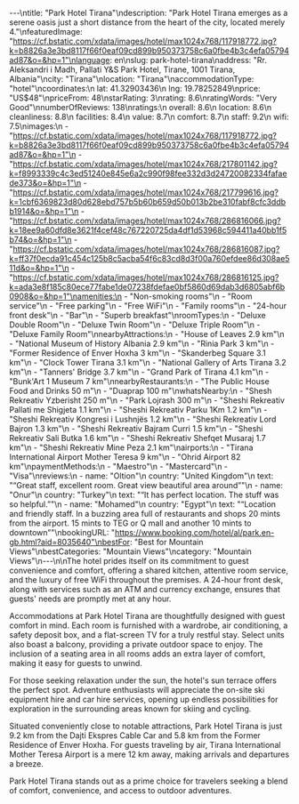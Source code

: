 ---\ntitle: "Park Hotel Tirana"\ndescription: "Park Hotel Tirana emerges as a serene oasis just a short distance from the heart of the city, located merely 4."\nfeaturedImage: "https://cf.bstatic.com/xdata/images/hotel/max1024x768/117918772.jpg?k=b8826a3e3bd8117f66f0eaf09cd899b950373758c6a0fbe4b3c4efa05794ad87&o=&hp=1"\nlanguage: en\nslug: park-hotel-tirana\naddress: "Rr. Aleksandri i Madh, Pallati Y&S Park Hotel, Tirane, 1001 Tirana, Albania"\ncity: "Tirana"\nlocation: "Tirana"\naccommodationType: "hotel"\ncoordinates:\n  lat: 41.32903436\n  lng: 19.78252849\nprice: "US$48"\npriceFrom: 48\nstarRating: 3\nrating: 8.6\nratingWords: "Very Good"\nnumberOfReviews: 138\nratings:\n  overall: 8.6\n  location: 8.6\n  cleanliness: 8.8\n  facilities: 8.4\n  value: 8.7\n  comfort: 8.7\n  staff: 9.2\n  wifi: 7.5\nimages:\n  - "https://cf.bstatic.com/xdata/images/hotel/max1024x768/117918772.jpg?k=b8826a3e3bd8117f66f0eaf09cd899b950373758c6a0fbe4b3c4efa05794ad87&o=&hp=1"\n  - "https://cf.bstatic.com/xdata/images/hotel/max1024x768/217801142.jpg?k=f8993339c4c3ed51240e845e6a2c990f98fee332d3d24720082334fafaede373&o=&hp=1"\n  - "https://cf.bstatic.com/xdata/images/hotel/max1024x768/217799616.jpg?k=1cbf6369823d80d628ebd757b5b60b659d50b013b2be310fabf8cfc3ddbb1914&o=&hp=1"\n  - "https://cf.bstatic.com/xdata/images/hotel/max1024x768/286816066.jpg?k=18ee9a60dfd8e3621f4cef48c767220725da4df1d53968c594411a40bb1f5b74&o=&hp=1"\n  - "https://cf.bstatic.com/xdata/images/hotel/max1024x768/286816087.jpg?k=ff37f0ecda91c454c125b8c5acba54f6c83cd8d3f00a760efdee86d308ae511d&o=&hp=1"\n  - "https://cf.bstatic.com/xdata/images/hotel/max1024x768/286816125.jpg?k=ada3e8f185c80ece77fabe1de07238fdefae0bf5860d69dab3d6805abf6b0908&o=&hp=1"\namenities:\n  - "Non-smoking rooms"\n  - "Room service"\n  - "Free parking"\n  - "Free WiFi"\n  - "Family rooms"\n  - "24-hour front desk"\n  - "Bar"\n  - "Superb breakfast"\nroomTypes:\n  - "Deluxe Double Room"\n  - "Deluxe Twin Room"\n  - "Deluxe Triple Room"\n  - "Deluxe Family Room"\nnearbyAttractions:\n  - "House of Leaves 2.9 km"\n  - "National Museum of History Albania 2.9 km"\n  - "Rinia Park 3 km"\n  - "Former Residence of Enver Hoxha 3 km"\n  - "Skanderbeg Square 3.1 km"\n  - "Clock Tower Tirana 3.1 km"\n  - "National Gallery of Arts Tirana 3.2 km"\n  - "Tanners' Bridge 3.7 km"\n  - "Grand Park of Tirana 4.1 km"\n  - "Bunk'Art 1 Museum 7 km"\nnearbyRestaurants:\n  - "The Public House Food and Drinks 50 m"\n  - "Duaprap 100 m"\nwhatsNearby:\n  - "Shesh Rekreativ Yzberisht 250 m"\n  - "Park Lojrash 300 m"\n  - "Sheshi Rekreativ Pallati me Shigjeta 1.1 km"\n  - "Sheshi Rekreativ Parku 1Km 1.2 km"\n  - "Sheshi Rekreativ Kongresi i Lushnjës 1.2 km"\n  - "Sheshi Rekreativ Lord Bajron 1.3 km"\n  - "Sheshi Rekreativ Bajram Curri 1.5 km"\n  - "Sheshi Rekreativ Sali Butka 1.6 km"\n  - "Sheshi Rekreativ Shefqet Musaraj 1.7 km"\n  - "Sheshi Rekreativ Mine Peza 2.1 km"\nairports:\n  - "Tirana International Airport Mother Teresa 9 km"\n  - "Ohrid Airport 82 km"\npaymentMethods:\n  - "Maestro"\n  - "Mastercard"\n  - "Visa"\nreviews:\n  - name: "Oltion"\n    country: "United Kingdom"\n    text: "“Great staff, excellent room. Great view beautiful area around”"\n  - name: "Onur"\n    country: "Turkey"\n    text: "“It has perfect location. The stuff was so helpful.”"\n  - name: "Mohamed"\n    country: "Egypt"\n    text: "“Location and friendly staff. In a buzzing area full of restaurants and shops 20 mints from the airport. 15 mints to TEG or Q mall and another 10 mints to downtown”"\nbookingURL: "https://www.booking.com/hotel/al/park.en-gb.html?aid=8035640"\nbestFor: "Best for Mountain Views"\nbestCategories: "Mountain Views"\ncategory: "Mountain Views"\n---\n\nThe hotel prides itself on its commitment to guest convenience and comfort, offering a shared kitchen, attentive room service, and the luxury of free WiFi throughout the premises. A 24-hour front desk, along with services such as an ATM and currency exchange, ensures that guests' needs are promptly met at any hour.

Accommodations at Park Hotel Tirana are thoughtfully designed with guest comfort in mind. Each room is furnished with a wardrobe, air conditioning, a safety deposit box, and a flat-screen TV for a truly restful stay. Select units also boast a balcony, providing a private outdoor space to enjoy. The inclusion of a seating area in all rooms adds an extra layer of comfort, making it easy for guests to unwind.

For those seeking relaxation under the sun, the hotel's sun terrace offers the perfect spot. Adventure enthusiasts will appreciate the on-site ski equipment hire and car hire services, opening up endless possibilities for exploration in the surrounding areas known for skiing and cycling.

Situated conveniently close to notable attractions, Park Hotel Tirana is just 9.2 km from the Dajti Ekspres Cable Car and 5.8 km from the Former Residence of Enver Hoxha. For guests traveling by air, Tirana International Mother Teresa Airport is a mere 12 km away, making arrivals and departures a breeze.

Park Hotel Tirana stands out as a prime choice for travelers seeking a blend of comfort, convenience, and access to outdoor adventures.
